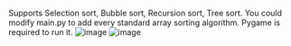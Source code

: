 Supports Selection sort, Bubble sort, Recursion sort, Tree sort. You could modify main.py to add every standard array sorting algorithm.
Pygame is required to run it.
![image](https://user-images.githubusercontent.com/34816498/168239361-e5483fee-8f76-42d2-b71a-8ca7eefd1fed.png)
![image](https://user-images.githubusercontent.com/34816498/168239214-72a1b9ba-6fc9-4af3-a010-435181b6b30a.png)
